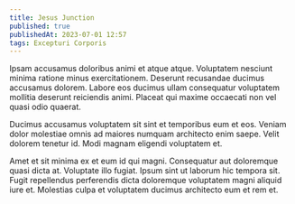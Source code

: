 ```yaml
---
title: Jesus Junction
published: true
publishedAt: 2023-07-01 12:57
tags: Excepturi Corporis
---
```


Ipsam accusamus doloribus animi et atque atque. Voluptatem nesciunt minima ratione minus exercitationem. Deserunt recusandae ducimus accusamus dolorem. Labore eos ducimus ullam consequatur voluptatem mollitia deserunt reiciendis animi. Placeat qui maxime occaecati non vel quasi odio quaerat.

Ducimus accusamus voluptatem sit sint et temporibus eum et eos. Veniam dolor molestiae omnis ad maiores numquam architecto enim saepe. Velit dolorem tenetur id. Modi magnam eligendi voluptatem et.

Amet et sit minima ex et eum id qui magni. Consequatur aut doloremque quasi dicta at. Voluptate illo fugiat. Ipsum sint ut laborum hic tempora sit. Fugit repellendus perferendis dicta doloremque voluptatem magni aliquid iure et. Molestias culpa et voluptatem ducimus architecto eum et rem et.